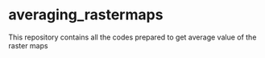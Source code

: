 # averaging_rastermaps
This repository contains all the codes prepared to get average value of the raster maps
